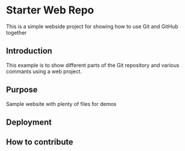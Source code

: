 # Starter Web Repo

This is a simple webside project for showing how to use Git and GitHub together

## Introduction

This example is to show different parts of the Git repository and various commants using a web project.

## Purpose

Sample website with plenty of files for demos

## Deployment

## How to contribute


